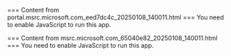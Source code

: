 === Content from portal.msrc.microsoft.com_eed7dc4c_20250108_140011.html ===
You need to enable JavaScript to run this app.

=== Content from msrc.microsoft.com_65040e82_20250108_140011.html ===
You need to enable JavaScript to run this app.
